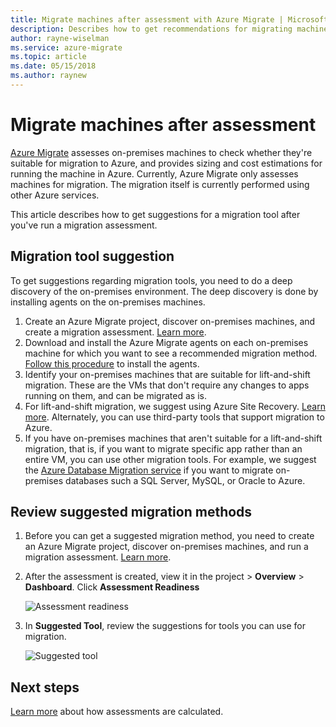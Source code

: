 ```yaml
---
title: Migrate machines after assessment with Azure Migrate | Microsoft Docs
description: Describes how to get recommendations for migrating machines after you run an assessment with the Azure Migrate service.
author: rayne-wiselman
ms.service: azure-migrate
ms.topic: article
ms.date: 05/15/2018
ms.author: raynew
---
```



# Migrate machines after assessment


[Azure Migrate](migrate-overview.md) assesses on-premises machines to check whether they're suitable for migration to Azure, and provides sizing and cost estimations for running the machine in Azure. Currently, Azure Migrate only assesses machines for migration. The migration itself is currently performed using other Azure services.

This article describes how to get suggestions for a migration tool after you've run a migration assessment.

## Migration tool suggestion

To get suggestions regarding migration tools, you need to do a deep discovery of the on-premises environment. The deep discovery is done by installing agents on the on-premises machines.  

1. Create an Azure Migrate project, discover on-premises machines, and create a migration assessment. [Learn more](tutorial-assessment-vmware.md).
2. Download and install the Azure Migrate agents on each on-premises machine for which you want to see a recommended migration method. [Follow this procedure](how-to-create-group-machine-dependencies.md#prepare-machines-for-dependency-mapping) to install the agents.
2. Identify your on-premises machines that are suitable for lift-and-shift migration. These are the VMs that don't require any changes to apps running on them, and can be migrated as is.
3. For lift-and-shift migration, we suggest using Azure Site Recovery. [Learn more](../site-recovery/tutorial-migrate-on-premises-to-azure.md). Alternately, you can use third-party tools that support migration to Azure.
4. If you have on-premises machines that aren't suitable for a lift-and-shift migration, that is, if you want to migrate specific app rather than an entire VM, you can use other migration tools. For example, we suggest the [Azure Database Migration service](https://azure.microsoft.com/campaigns/database-migration/) if you want to migrate on-premises databases such a SQL Server, MySQL, or Oracle to Azure.


## Review suggested migration methods

1. Before you can get a suggested migration method, you need to create an Azure Migrate project, discover on-premises machines, and run a migration assessment. [Learn more](tutorial-assessment-vmware.md).
2. After the assessment is created, view it in the project > **Overview** > **Dashboard**. Click **Assessment Readiness**

    ![Assessment readiness](./media/tutorial-assessment-vmware/assessment-report.png)  

3. In **Suggested Tool**, review the suggestions for tools you can use for migration.

    ![Suggested tool](./media/tutorial-assessment-vmware/assessment-suitability.png) 




## Next steps

[Learn more](concepts-assessment-calculation.md) about how assessments are calculated.
